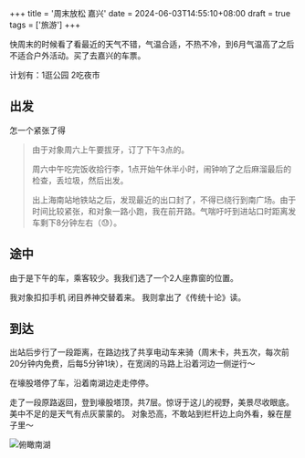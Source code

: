 +++
title = '周末放松 嘉兴'
date = 2024-06-03T14:55:10+08:00
draft = true
tags = ['旅游']
+++

快周末的时候看了看最近的天气不错，气温合适，不热不冷，到6月气温高了之后不适合户外活动。买了去嘉兴的车票。

计划有：1逛公园 2吃夜市

## 出发

怎一个紧张了得

> 由于对象周六上午要拔牙，订了下午3点的。
> 
> 周六中午吃完饭收拾行李，1点开始午休半小时，闹钟响了之后麻溜最后的检查，丢垃圾，然后出发。
> 
> 出上海南站地铁站之后，发现最近的出口封了，不得已绕行到南广场。由于时间比较紧张，和对象一路小跑，我在前开路。气喘吁吁到进站口时距离发车剩下8分钟左右（😓）。

## 途中

由于是下午的车，乘客较少。我我们选了一个2人座靠窗的位置。

我对象扣扣手机 闭目养神交替着来。
我则拿出了《传统十论》读。

## 到达

出站后步行了一段距离，在路边找了共享电动车来骑（周末卡，共五次，每次前20分钟内免费，后每5分钟1块），在宽阔的马路上沿着河边一侧逆行～

在壕股塔停了车，沿着南湖边走走停停。

走了一段原路返回，登到壕股塔顶，共7层。惊讶于这儿的视野，美景尽收眼底。美中不足的是天气有点灰蒙蒙的。
对象恐高，不敢站到栏杆边上向外看，躲在屋子里～

![俯瞰南湖](jia-xing-nan-hu-1.jpg)